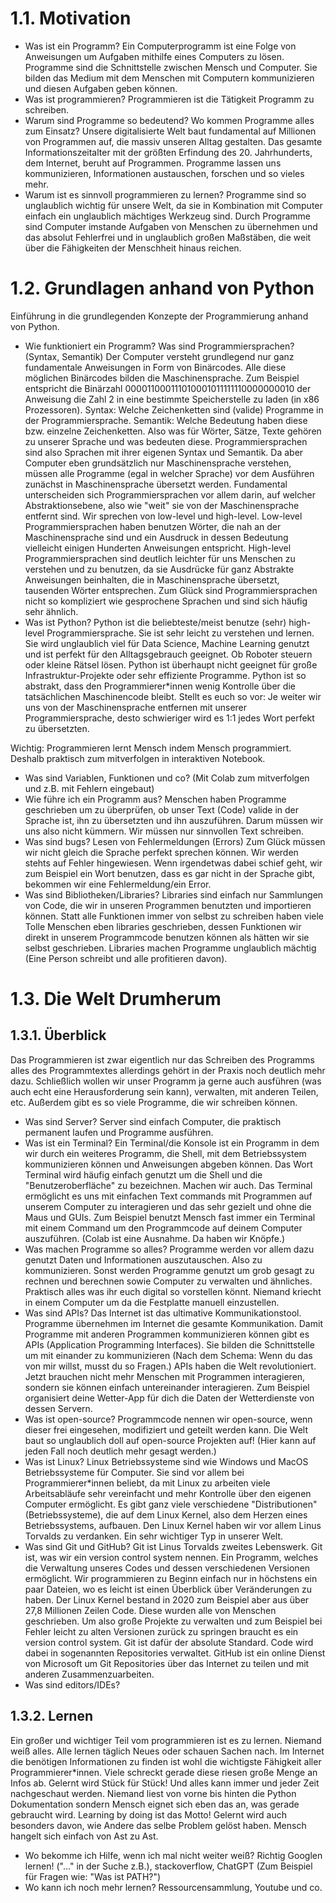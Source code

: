 # 1.1. Motivation
- Was ist ein Programm?
  Ein Computerprogramm ist eine Folge von Anweisungen um Aufgaben mithilfe eines Computers zu lösen. Programme sind die Schnittstelle zwischen Mensch und Computer. Sie bilden das Medium mit dem Menschen mit Computern kommunizieren und diesen Aufgaben geben können.
- Was ist programmieren?
  Programmieren ist die Tätigkeit Programm zu schreiben.
- Warum sind Programme so bedeutend? Wo kommen Programme alles zum Einsatz? 
  Unsere digitalisierte Welt baut fundamental auf Millionen von Programmen auf, die massiv unseren Alltag gestalten. Das gesamte Informationszeitalter mit der größten Erfindung des 20. Jahrhunderts, dem Internet, beruht auf Programmen. Programme lassen uns kommunizieren, Informationen austauschen, forschen und so vieles mehr.
- Warum ist es sinnvoll programmieren zu lernen?
  Programme sind so unglaublich wichtig für unsere Welt, da sie in Kombination mit Computer einfach ein unglaublich mächtiges Werkzeug sind. Durch Programme sind Computer imstande Aufgaben von Menschen zu übernehmen und das absolut Fehlerfrei und in unglaublich großen Maßstäben, die weit über die Fähigkeiten der Menschheit hinaus reichen. 
  
# 1.2. Grundlagen anhand von Python
Einführung in die grundlegenden Konzepte der Programmierung anhand von Python.
- Wie funktioniert ein Programm? Was sind Programmiersprachen? (Syntax, Semantik)
  Der Computer versteht grundlegend nur ganz fundamentale Anweisungen in Form von Binärcodes. Alle diese möglichen Binärcodes bilden die Maschinensprache. Zum Beispiel entspricht die Binärzahl 000011000111010001011111110000000010 der Anweisung die Zahl 2 in eine bestimmte Speicherstelle zu laden (in x86 Prozessoren). 
  Syntax: Welche Zeichenketten sind (valide) Programme in der Programmiersprache.
  Semantik: Welche Bedeutung haben diese bzw. einzelne Zeichenketten.
  Also was für Wörter, Sätze, Texte gehören zu unserer Sprache und was bedeuten diese.
  Programmiersprachen sind also Sprachen mit ihrer eigenen Syntax und Semantik. Da aber Computer eben grundsätzlich nur Maschinensprache verstehen, müssen alle Programme (egal in welcher Sprache) vor dem Ausführen zunächst in Maschinensprache übersetzt werden. Fundamental unterscheiden sich Programmiersprachen vor allem darin, auf welcher Abstraktionsebene, also wie "weit" sie von der Maschinensprache entfernt sind. Wir sprechen von low-level und high-level. Low-level Programmiersprachen haben benutzen Wörter, die nah an der Maschinensprache sind und ein Ausdruck in dessen Bedeutung vielleicht einigen Hunderten Anweisungen entspricht. High-level Programmiersprachen sind deutlich leichter für uns Menschen zu verstehen und zu benutzen, da sie Ausdrücke für ganz Abstrakte Anweisungen beinhalten, die in Maschinensprache übersetzt, tausenden Wörter entsprechen.
  Zum Glück sind Programmiersprachen nicht so kompliziert wie gesprochene Sprachen und sind sich häufig sehr ähnlich. 
- Was ist Python?
  Python ist die beliebteste/meist benutze (sehr) high-level Programmiersprache. Sie ist sehr leicht zu verstehen und lernen. Sie wird unglaublich viel für Data Science, Machine Learning genutzt und ist perfekt für den Alltagsgebrauch geeignet. Ob Roboter steuern oder kleine Rätsel lösen. Python ist überhaupt nicht geeignet für große Infrastruktur-Projekte oder sehr effiziente Programme. Python ist so abstrakt, dass den Programmierer\*innen wenig Kontrolle über die tatsächlichen Maschinencode bleibt. Stellt es euch so vor: Je weiter wir uns von der Maschinensprache entfernen mit unserer Programmiersprache, desto schwieriger wird es 1:1 jedes Wort perfekt zu übersetzten. 

Wichtig: Programmieren lernt Mensch indem Mensch programmiert. Deshalb praktisch zum mitverfolgen in interaktiven Notebook.
- Was sind Variablen, Funktionen und co?
  (Mit Colab zum mitverfolgen und z.B. mit Fehlern eingebaut)
- Wie führe ich ein Programm aus?
  Menschen haben Programme geschrieben um zu überprüfen, ob unser Text (Code) valide in der Sprache ist, ihn zu übersetzten und ihn auszuführen. Darum müssen wir uns also nicht kümmern. Wir müssen nur sinnvollen Text schreiben.
- Was sind bugs? Lesen von Fehlermeldungen (Errors)
  Zum Glück müssen wir nicht gleich die Sprache perfekt sprechen können. Wir werden stehts auf Fehler hingewiesen. Wenn irgendetwas dabei schief geht, wir zum Beispiel ein Wort benutzen, dass es gar nicht in der Sprache gibt, bekommen wir eine Fehlermeldung/ein Error.
- Was sind Bibliotheken/Libraries?
  Libraries sind einfach nur Sammlungen von Code, die wir in unseren Programmen benutzten und importieren können. Statt alle Funktionen immer von selbst zu schreiben haben viele Tolle Menschen eben libraries geschrieben, dessen Funktionen wir direkt in unserem Programmcode benutzen können als hätten wir sie selbst geschrieben. Libraries machen Programme unglaublich mächtig (Eine Person schreibt und alle profitieren davon).

# 1.3. Die Welt Drumherum
## 1.3.1. Überblick
Das Programmieren ist zwar eigentlich nur das Schreiben des Programms alles des Programmtextes allerdings gehört in der Praxis noch deutlich mehr dazu. Schließlich wollen wir unser Programm ja gerne auch ausführen (was auch echt eine Herausforderung sein kann), verwalten, mit anderen Teilen, etc. Außerdem gibt es so viele Programme, die wir schreiben können.

- Was sind Server?
  Server sind einfach Computer, die praktisch permanent laufen und Programme ausführen.
- Was ist ein Terminal?
  Ein Terminal/die Konsole ist ein Programm in dem wir durch ein weiteres Programm, die Shell, mit dem Betriebssystem kommunizieren können und Anweisungen abgeben können. Das Wort Terminal wird häufig einfach genutzt um die Shell und die "Benutzeroberfläche" zu bezeichnen. Machen wir auch. Das Terminal ermöglicht es uns mit einfachen Text commands mit Programmen auf unserem Computer zu interagieren und das sehr gezielt und ohne die Maus und GUIs. 
  Zum Beispiel benutzt Mensch fast immer ein Terminal mit einem Command um den Programmcode auf deinem Computer auszuführen. (Colab ist eine Ausnahme. Da haben wir Knöpfe.)
- Was machen Programme so alles?
  Programme werden vor allem dazu genutzt Daten und Informationen auszutauschen. Also zu kommunizieren. Sonst werden Programme genutzt um grob gesagt zu rechnen und berechnen sowie Computer zu verwalten und ähnliches. Praktisch alles was ihr euch digital so vorstellen könnt. Niemand kriecht in einem Computer um da die Festplatte manuell einzustellen.
- Was sind APIs?
  Das Internet ist das ultimative Kommunikationstool. Programme übernehmen im Internet die gesamte Kommunikation. Damit Programme mit anderen Programmen kommunizieren können gibt es APIs (Application Programming Interfaces). Sie bilden die Schnittstelle um mit einander zu kommunizieren (Nach dem Schema: Wenn du das von mir willst, musst du so Fragen.) APIs haben die Welt revolutioniert. Jetzt brauchen nicht mehr Menschen mit Programmen interagieren, sondern sie können einfach untereinander interagieren.
  Zum Beispiel organisiert deine Wetter-App für dich die Daten der Wetterdienste von dessen Servern.
- Was ist open-source?
  Programmcode nennen wir open-source, wenn dieser frei eingesehen, modifiziert und geteilt werden kann. Die Welt baut so unglaublich doll auf open-source Projekten auf! (Hier kann auf jeden Fall noch deutlich mehr gesagt werden.)
- Was ist Linux?
  Linux Betriebssysteme sind wie Windows und MacOS Betriebssysteme für Computer. Sie sind vor allem bei Programmierer\*innen beliebt, da mit Linux zu arbeiten viele Arbeitsabläufe sehr vereinfacht und mehr Kontrolle über den eigenen Computer ermöglicht. Es gibt ganz viele verschiedene "Distributionen" (Betriebssysteme), die auf dem Linux Kernel, also dem Herzen eines Betriebssystems, aufbauen. Den Linux Kernel haben wir vor allem Linus Torvalds zu verdanken. Ein sehr wichtiger Typ in unserer Welt.
- Was sind Git und GitHub?
  Git ist Linus Torvalds zweites Lebenswerk. Git ist, was wir ein version control system nennen. Ein Programm, welches die Verwaltung unseres Codes und dessen verschiedenen Versionen ermöglicht. Wir programmieren zu Beginn einfach nur in höchstens ein paar Dateien, wo es leicht ist einen Überblick über Veränderungen zu haben. Der Linux Kernel bestand in 2020 zum Beispiel aber aus über 27,8 Millionen Zeilen Code. Diese wurden alle von Menschen geschrieben. Um also große Projekte zu verwalten und zum Beispiel bei Fehler leicht zu alten Versionen zurück zu springen braucht es ein version control system. Git ist dafür der absolute Standard. Code wird dabei in sogenannten Repositories verwaltet. GitHub ist ein online Dienst von Microsoft um Git Repositories über das Internet zu teilen und mit anderen Zusammenzuarbeiten. 
- Was sind editors/IDEs?
  


## 1.3.2. Lernen
Ein großer und wichtiger Teil vom programmieren ist es zu lernen. Niemand weiß alles. Alle lernen täglich Neues oder schauen Sachen nach. Im Internet die benötigen Informationen zu finden ist wohl die wichtigste Fähigkeit aller Programmierer\*innen. Viele schreckt gerade diese riesen große Menge an Infos ab. Gelernt wird Stück für Stück! Und alles kann immer und jeder Zeit nachgeschaut werden. Niemand liest von vorne bis hinten die Python Dokumentation sondern Mensch eignet sich eben das an, was gerade gebraucht wird. Learning by doing ist das Motto! Gelernt wird auch besonders davon, wie Andere das selbe Problem gelöst haben. Mensch hangelt sich einfach von Ast zu Ast.

- Wo bekomme ich Hilfe, wenn ich mal nicht weiter weiß? 
  Richtig Googlen lernen! ("..." in der Suche z.B.), stackoverflow, ChatGPT (Zum Beispiel für Fragen wie: "Was ist PATH?")
- Wo kann ich noch mehr lernen?
  Ressourcensammlung, Youtube und co.
